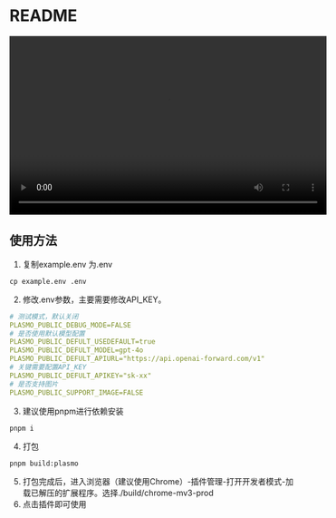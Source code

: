 # README


<video width="560" height="315" controls>

 <source src="docs/typetap-taobao.mp4" type="video/mp4">

 您的浏览器不支持视频播放。

</video>


## 使用方法

1. 复制example.env 为.env

```shell
cp example.env .env
```

2. 修改.env参数，主要需要修改API_KEY。

```yaml
# 测试模式，默认关闭
PLASMO_PUBLIC_DEBUG_MODE=FALSE
# 是否使用默认模型配置
PLASMO_PUBLIC_DEFULT_USEDEFAULT=true
PLASMO_PUBLIC_DEFULT_MODEL=gpt-4o
PLASMO_PUBLIC_DEFULT_APIURL="https://api.openai-forward.com/v1"
# 关键需要配置API_KEY
PLASMO_PUBLIC_DEFULT_APIKEY="sk-xx"
# 是否支持图片
PLASMO_PUBLIC_SUPPORT_IMAGE=FALSE
```

3. 建议使用pnpm进行依赖安装

```shell
pnpm i
```

4. 打包

```shell
pnpm build:plasmo
```

5. 打包完成后，进入浏览器（建议使用Chrome）-插件管理-打开开发者模式-加载已解压的扩展程序。选择./build/chrome-mv3-prod
6. 点击插件即可使用
